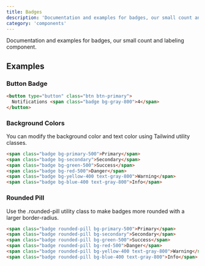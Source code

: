 ```yaml
---
title: Badges
description: 'Documentation and examples for badges, our small count and labeling component.'
category: 'components'
---
```


Documentation and examples for badges, our small count and labeling component.

## Examples

### Button Badge

<badge-button></badge-button>

```html
<button type="button" class="btn btn-primary">
  Notifications <span class="badge bg-gray-800">4</span>
</button>
```

### Background Colors

You can modify the background color and text color using Tailwind utility classes.
<br class="mb-4">

<badge-bg-color></badge-bg-color>

```html
<span class="badge bg-primary-500">Primary</span>
<span class="badge bg-secondary">Secondary</span>
<span class="badge bg-green-500">Success</span>
<span class="badge bg-red-500">Danger</span>
<span class="badge bg-yellow-400 text-gray-800">Warning</span>
<span class="badge bg-blue-400 text-gray-800">Info</span>
```

### Rounded Pill

Use the .rounded-pill utility class to make badges more rounded with a larger border-radius.
<br class="mb-4">

<badge-rounded></badge-rounded>

```html
<span class="badge rounded-pill bg-primary-500">Primary</span>
<span class="badge rounded-pill bg-secondary">Secondary</span>
<span class="badge rounded-pill bg-green-500">Success</span>
<span class="badge rounded-pill bg-red-500">Danger</span>
<span class="badge rounded-pill bg-yellow-400 text-gray-800">Warning</span>
<span class="badge rounded-pill bg-blue-400 text-gray-800">Info</span>
```